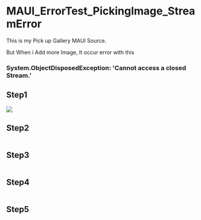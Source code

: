 # MAUI_ErrorTest_PickingImage_StreamError

This is my Pick up Gallery MAUI Source.<br>

But When i Add more Image, It occur error with this 

### System.ObjectDisposedException: 'Cannot access a closed Stream.'

## Step1

<img src="https://github.com/pi314267/MAUI_ErrorTest_PickingImage_StreamError/blob/master/Step1.png" ></img><br/>

## Step2

<img src="https://github.com/pi314267/MAUI_ErrorTest_PickingImage_StreamError/blob/master/step2.png" title="" alt=""></img><br/>

## Step3

<img src="https://github.com/pi314267/MAUI_ErrorTest_PickingImage_StreamError/blob/master/Step3.png" title="" alt=""></img><br/>

## Step4

<img src="https://github.com/pi314267/MAUI_ErrorTest_PickingImage_StreamError/blob/master/step4.png" title="" alt=""></img><br/>

## Step5

<img src="https://github.com/pi314267/MAUI_ErrorTest_PickingImage_StreamError/blob/master/step5_error.png" title="" alt=""></img><br/>
